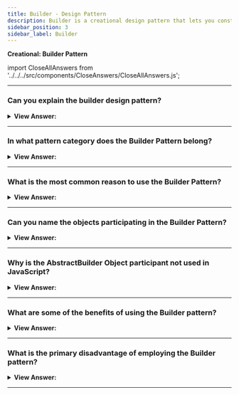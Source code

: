 ```yaml
---
title: Builder - Design Pattern
description: Builder is a creational design pattern that lets you construct complex objects step by step. The pattern allows you to produce different types and representations of an object using the same construction code.
sidebar_position: 3
sidebar_label: Builder
---
```


**Creational: Builder Pattern**

import CloseAllAnswers from '../../../src/components/CloseAnswers/CloseAllAnswers.js';

<CloseAllAnswers />

---

### Can you explain the builder design pattern?

<details className='answer'>
  <summary>
    <strong>View Answer:</strong>
  </summary>
  <div>
    <div>
      <strong>Interview Response:</strong> Builders allow us to construct complex objects by only specifying the type and content of the object, shielding us from the process of creating or representing the object explicitly.<br/><br/>
    </div><br />
  <div><strong className="codeExample">Diagram:</strong><br /><br />

  <div></div>

<img src="/img/javascript-builder-pattern.jpg" /><br /><br />

**The objects participating in this pattern are:**

**Director** -- In example code: _Shop_

- uses the Builder's multi-step interface to build products

**Builder** -- _JavaScript does not use it._

- asserts a multi-step interface for the creation of a complex product

**ConcreteBuilder** -- In example code: _CarBuilder_ and _TruckBuilder_ are two examples of code.

- Implements the Builder interface with multiple steps
- Maintains the product's integrity during the assembly process
- offers the ability to retrieve the newly created product

**Products** -- In example code: _Car, Truck_

- represents the complicated objects that must get assembled

<br />

</div><br />
  <div><strong className="codeExample">Code Example:</strong><br /><br />

  <div></div>

```js
function Shop() {
  this.construct = function (builder) {
    builder.step1();
    builder.step2();
    return builder.get();
  };
}

function CarBuilder() {
  this.car = null;

  this.step1 = function () {
    this.car = new Car();
  };

  this.step2 = function () {
    this.car.addParts();
  };

  this.get = function () {
    return this.car;
  };
}

function TruckBuilder() {
  this.truck = null;

  this.step1 = function () {
    this.truck = new Truck();
  };

  this.step2 = function () {
    this.truck.addParts();
  };

  this.get = function () {
    return this.truck;
  };
}

function Car() {
  this.doors = 0;

  this.addParts = function () {
    this.doors = 4;
  };

  this.say = function () {
    console.log('I am a ' + this.doors + '-door car');
  };
}

function Truck() {
  this.doors = 0;

  this.addParts = function () {
    this.doors = 2;
  };

  this.say = function () {
    console.log('I am a ' + this.doors + '-door truck');
  };
}

function run() {
  let shop = new Shop();
  let carBuilder = new CarBuilder();
  let truckBuilder = new TruckBuilder();
  let car = shop.construct(carBuilder);
  let truck = shop.construct(truckBuilder);

  car.say();
  truck.say();
}

run();

/*

OUTPUT:

I am a 4-door car
I am a 2-door truck

*/
```

  </div>

  <br />

  </div>
</details>

---

### In what pattern category does the Builder Pattern belong?

<details>
  <summary>
    <strong>View Answer:</strong>
  </summary>
  <div>
    <div>
      <strong>Interview Response:</strong> The Builder Pattern belongs to the Creational design pattern category.
    </div>
  </div>
</details>

---

### What is the most common reason to use the Builder Pattern?

<details>
  <summary>
    <strong>View Answer:</strong>
  </summary>
  <div>
    <div>
      <strong>Interview Response:</strong> The Builder design pattern's goal is to decouple the construction of a complex object from its representation, and it is a design pattern from the Gang of Four.
    </div><br/>
    <div>
      <strong>Technical Response:</strong> The most common reason for using Builder is to make client code that creates complex objects that are simpler to comprehend. The client can still direct the Builder's actions without knowing how the actual work gets completed. Because the procedures involved are frequently repetitive and complex, builders frequently encapsulate the construction of Composite objects (another GoF design pattern).<br/><br/>It is usually the last step that returns the newly created object, making it simple for a Builder to participate in fluent interfaces where multiple method calls separated by dot operators get chained next to each other.<br/><br/>
    </div>

  </div>
</details>

---

### Can you name the objects participating in the Builder Pattern?

<details>
  <summary>
    <strong>View Answer:</strong>
  </summary>
  <div>
    <div>
      <strong>Interview Response:</strong> The objects participating in the Builder Pattern include the Director, Builder, ConcreteBuilder, and Products objects.
    </div><br />
    <div>
      <strong>Technical Response:</strong> The objects participating in the Builder Pattern include the Director, Builder, ConcreteBuilder, and Products objects. The director object constructs products by using the Builder’s multi-step interface. The Builder object, not used in JavaScript, declares a multi-step interface for creating a complex product. The ConcreteBuilder implements the multi-component Builder interface, keeps the product in position during the assembly process, and enables you to retrieve the newly created product. The Products object represents the complex objects getting assembled.
    </div><br />

:::note

Though the definition particularly mentions that an interface needs to be defined, we don’t have interfaces in _Vanilla JavaScript_. Therefore, we must implement it in a way that JavaScript translates into an interface.

:::

  </div>
</details>

---

### Why is the AbstractBuilder Object participant not used in JavaScript?

<details>
  <summary>
    <strong>View Answer:</strong>
  </summary>
  <div>
    <div>
      <strong>Interview Response:</strong> The AbstractBuilder does not get used because JavaScript does not support abstract classes. However, the different Builders must implement the same multi-step interface for the Director to be able to step through the assembly process.
      </div><br />

  </div>
</details>

---

### What are some of the benefits of using the Builder pattern?

<details>
  <summary>
    <strong>View Answer:</strong>
  </summary>
  <div>
    <div>
      <strong>Interview Response:</strong> The builder pattern has several advantages, which can be summarized as follows.
      </div><br/>

<div></div>

- You may build items step by step, defer building phases, or perform them recursively.
- When creating different product representations, you can reuse the same construction code.
- Single Responsibility Principle. You may separate sophisticated building of code from the product's business logic.

<br />

  </div>
</details>

---

### What is the primary disadvantage of employing the Builder pattern?

<details>
  <summary>
    <strong>View Answer:</strong>
  </summary>
  <div>
    <div>
      <strong>Interview Response:</strong> The main disadvantage of the builder pattern is the increased code complexity and the number of classes required. This complexity is a well-known drawback of using design patterns — the cost of gaining abstraction in the code.<br />
    </div>
  </div>
</details>

---

